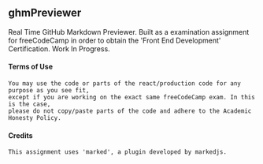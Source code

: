## ghmPreviewer
Real Time GitHub Markdown Previewer.
Built as a examination assignment for freeCodeCamp in order to obtain the 'Front End Development' Certification.
Work In Progress.

#### Terms of Use

```
You may use the code or parts of the react/production code for any purpose as you see fit,
except if you are working on the exact same freeCodeCamp exam. In this is the case,
please do not copy/paste parts of the code and adhere to the Academic Honesty Policy.
```

#### Credits

```
This assignment uses 'marked', a plugin developed by markedjs.
```
